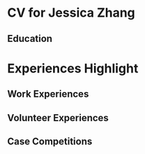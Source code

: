 # CV for Jessica Zhang 

## Education 


# Experiences Highlight


## Work Experiences 

## Volunteer Experiences

## Case Competitions 

